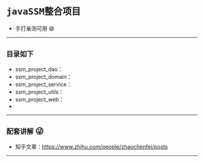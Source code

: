 # `javaSSM整合项目`
- 手打亲测可用 :smile:
---
## `目录如下`
- ssm_project_dao：
- ssm_project_domain：
- ssm_project_service：
- ssm_project_utils：
- ssm_project_web：
-
---
## `配套讲解` :stuck_out_tongue_winking_eye:
* 知乎文章：https://www.zhihu.com/people/zhaochenfei/posts
---